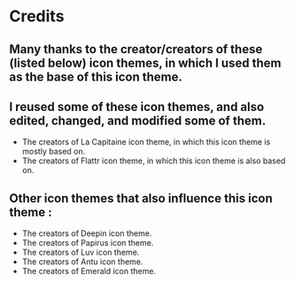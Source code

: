 # Credits #

## Many thanks to the creator/creators of these (listed below) icon themes, in which I used them as the base of this icon theme.
## I reused some of these icon themes, and also edited, changed, and modified some of them.

* The creators of La Capitaine icon theme, in which this icon theme is mostly based on.
* The creators of Flattr icon theme, in which this icon theme is also based on.
## Other icon themes that also influence this icon theme :
* The creators of Deepin icon theme.
* The creators of Papirus icon theme.
* The creators of Luv icon theme.
* The creators of Antu icon theme.
* The creators of Emerald icon theme.



